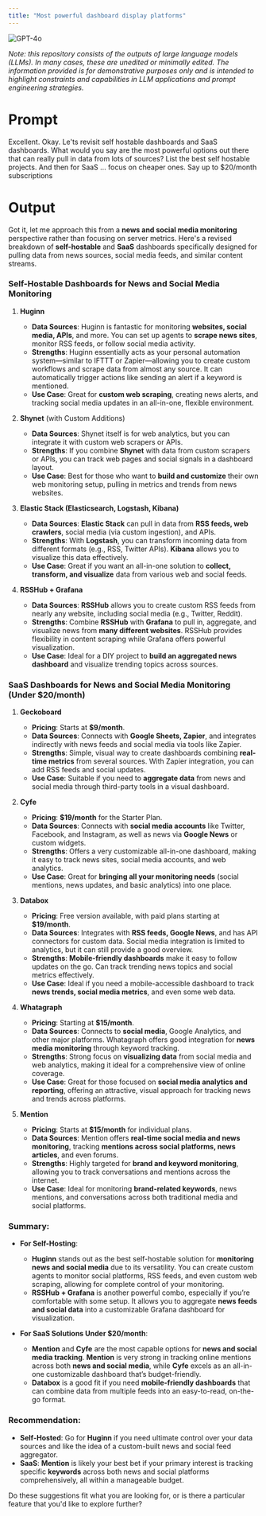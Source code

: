 ```yaml
---
title: "Most powerful dashboard display platforms"
---
```

![GPT-4o](https://img.shields.io/badge/GPT--4o-3333FF?style=for-the-badge&logo=openai&logoColor=white)



*Note: this repository consists of the outputs of large language models (LLMs). In many cases, these are unedited or minimally edited. The information provided is for demonstrative purposes only and is intended to highlight constraints and capabilities in LLM applications and prompt engineering strategies.*


# Prompt

Excellent. Okay. Le'ts revisit self hostable dashboards and SaaS dashboards. What would you say are the most powerful options out there that can really pull in data from lots of sources? List the best self hostable projects. And then for SaaS ... focus on cheaper ones. Say up to $20/month subscriptions

# Output

Got it, let me approach this from a **news and social media monitoring** perspective rather than focusing on server metrics. Here's a revised breakdown of **self-hostable** and **SaaS** dashboards specifically designed for pulling data from news sources, social media feeds, and similar content streams.

### **Self-Hostable Dashboards for News and Social Media Monitoring**

1. **Huginn**
   - **Data Sources**: Huginn is fantastic for monitoring **websites, social media, APIs**, and more. You can set up agents to **scrape news sites**, monitor RSS feeds, or follow social media activity.
   - **Strengths**: Huginn essentially acts as your personal automation system—similar to IFTTT or Zapier—allowing you to create custom workflows and scrape data from almost any source. It can automatically trigger actions like sending an alert if a keyword is mentioned.
   - **Use Case**: Great for **custom web scraping**, creating news alerts, and tracking social media updates in an all-in-one, flexible environment.

2. **Shynet** (with Custom Additions)
   - **Data Sources**: Shynet itself is for web analytics, but you can integrate it with custom web scrapers or APIs.
   - **Strengths**: If you combine **Shynet** with data from custom scrapers or APIs, you can track web pages and social signals in a dashboard layout.
   - **Use Case**: Best for those who want to **build and customize** their own web monitoring setup, pulling in metrics and trends from news websites.

3. **Elastic Stack (Elasticsearch, Logstash, Kibana)**
   - **Data Sources**: **Elastic Stack** can pull in data from **RSS feeds, web crawlers**, social media (via custom ingestion), and APIs.
   - **Strengths**: With **Logstash**, you can transform incoming data from different formats (e.g., RSS, Twitter APIs). **Kibana** allows you to visualize this data effectively.
   - **Use Case**: Great if you want an all-in-one solution to **collect, transform, and visualize** data from various web and social feeds.

4. **RSSHub + Grafana**
   - **Data Sources**: **RSSHub** allows you to create custom RSS feeds from nearly any website, including social media (e.g., Twitter, Reddit).
   - **Strengths**: Combine **RSSHub** with **Grafana** to pull in, aggregate, and visualize news from **many different websites**. RSSHub provides flexibility in content scraping while Grafana offers powerful visualization.
   - **Use Case**: Ideal for a DIY project to **build an aggregated news dashboard** and visualize trending topics across sources.

### **SaaS Dashboards for News and Social Media Monitoring (Under $20/month)**

1. **Geckoboard**
   - **Pricing**: Starts at **$9/month**.
   - **Data Sources**: Connects with **Google Sheets, Zapier**, and integrates indirectly with news feeds and social media via tools like Zapier.
   - **Strengths**: Simple, visual way to create dashboards combining **real-time metrics** from several sources. With Zapier integration, you can add RSS feeds and social updates.
   - **Use Case**: Suitable if you need to **aggregate data** from news and social media through third-party tools in a visual dashboard.

2. **Cyfe**
   - **Pricing**: **$19/month** for the Starter Plan.
   - **Data Sources**: Connects with **social media accounts** like Twitter, Facebook, and Instagram, as well as news via **Google News** or custom widgets.
   - **Strengths**: Offers a very customizable all-in-one dashboard, making it easy to track news sites, social media accounts, and web analytics.
   - **Use Case**: Great for **bringing all your monitoring needs** (social mentions, news updates, and basic analytics) into one place.

3. **Databox**
   - **Pricing**: Free version available, with paid plans starting at **$19/month**.
   - **Data Sources**: Integrates with **RSS feeds, Google News**, and has API connectors for custom data. Social media integration is limited to analytics, but it can still provide a good overview.
   - **Strengths**: **Mobile-friendly dashboards** make it easy to follow updates on the go. Can track trending news topics and social metrics effectively.
   - **Use Case**: Ideal if you need a mobile-accessible dashboard to track **news trends, social media metrics**, and even some web data.

4. **Whatagraph**
   - **Pricing**: Starting at **$15/month**.
   - **Data Sources**: Connects to **social media**, Google Analytics, and other major platforms. Whatagraph offers good integration for **news media monitoring** through keyword tracking.
   - **Strengths**: Strong focus on **visualizing data** from social media and web analytics, making it ideal for a comprehensive view of online coverage.
   - **Use Case**: Great for those focused on **social media analytics and reporting**, offering an attractive, visual approach for tracking news and trends across platforms.

5. **Mention**
   - **Pricing**: Starts at **$15/month** for individual plans.
   - **Data Sources**: Mention offers **real-time social media and news monitoring**, tracking **mentions across social platforms, news articles**, and even forums.
   - **Strengths**: Highly targeted for **brand and keyword monitoring**, allowing you to track conversations and mentions across the internet.
   - **Use Case**: Ideal for monitoring **brand-related keywords**, news mentions, and conversations across both traditional media and social platforms.

### **Summary**:

- **For Self-Hosting**:
  - **Huginn** stands out as the best self-hostable solution for **monitoring news and social media** due to its versatility. You can create custom agents to monitor social platforms, RSS feeds, and even custom web scraping, allowing for complete control of your monitoring.
  - **RSSHub + Grafana** is another powerful combo, especially if you’re comfortable with some setup. It allows you to aggregate **news feeds and social data** into a customizable Grafana dashboard for visualization.

- **For SaaS Solutions Under $20/month**:
  - **Mention** and **Cyfe** are the most capable options for **news and social media tracking**. **Mention** is very strong in tracking online mentions across both **news and social media**, while **Cyfe** excels as an all-in-one customizable dashboard that’s budget-friendly.
  - **Databox** is a good fit if you need **mobile-friendly dashboards** that can combine data from multiple feeds into an easy-to-read, on-the-go format.

### **Recommendation**:
- **Self-Hosted**: Go for **Huginn** if you need ultimate control over your data sources and like the idea of a custom-built news and social feed aggregator.
- **SaaS**: **Mention** is likely your best bet if your primary interest is tracking specific **keywords** across both news and social platforms comprehensively, all within a manageable budget.

Do these suggestions fit what you are looking for, or is there a particular feature that you'd like to explore further?